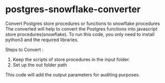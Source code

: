 # postgres-snowflake-converter
Convert Postgres store procedures or functions to snowflake procedures
The converted will help to convert the Postgres functions into javascript store procedures(snowflake).
To run this code, you only need to install python3 and the required libraries. 

Steps to Convert : 
1.	Keep the scripts of store procedures in the input folder. 
2.	Set up the out folder path

This code will add the output parameters for auditing purposes.

